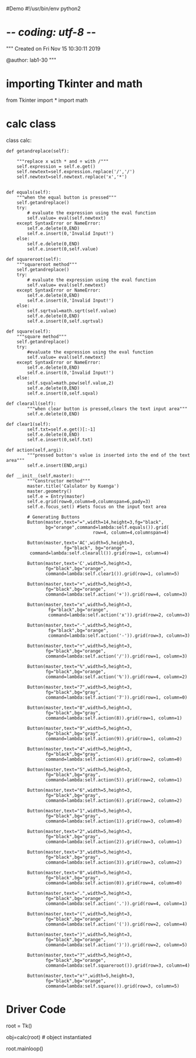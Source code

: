 #Demo
#!/usr/bin/env python2
# -*- coding: utf-8 -*-
"""
Created on Fri Nov 15 10:30:11 2019

@author: lab1-30
"""

# importing Tkinter and math 
from Tkinter import *
import math 
  
# calc class 
class calc: 
  
    def getandreplace(self): 
  
        """replace x with * and ÷ with /"""
        self.expression = self.e.get() 
        self.newtext=self.expression.replace('/','/') 
        self.newtext=self.newtext.replace('x','*') 
  
  
    def equals(self): 
        """when the equal button is pressed"""
        self.getandreplace() 
        try: 
            # evaluate the expression using the eval function 
            self.value= eval(self.newtext)  
        except SyntaxError or NameError: 
            self.e.delete(0,END) 
            self.e.insert(0,'Invalid Input!') 
        else: 
            self.e.delete(0,END) 
            self.e.insert(0,self.value) 
  
    def squareroot(self): 
        """squareroot method"""
        self.getandreplace() 
        try: 
            # evaluate the expression using the eval function 
            self.value= eval(self.newtext)  
        except SyntaxError or NameError: 
            self.e.delete(0,END) 
            self.e.insert(0,'Invalid Input!') 
        else: 
            self.sqrtval=math.sqrt(self.value) 
            self.e.delete(0,END) 
            self.e.insert(0,self.sqrtval) 
  
    def square(self): 
        """square method"""
        self.getandreplace() 
        try: 
            #evaluate the expression using the eval function 
            self.value= eval(self.newtext)  
        except SyntaxError or NameError: 
            self.e.delete(0,END) 
            self.e.insert(0,'Invalid Input!') 
        else: 
            self.sqval=math.pow(self.value,2) 
            self.e.delete(0,END) 
            self.e.insert(0,self.sqval) 
  
    def clearall(self): 
            """when clear button is pressed,clears the text input area"""
            self.e.delete(0,END) 
  
    def clear1(self): 
            self.txt=self.e.get()[:-1] 
            self.e.delete(0,END) 
            self.e.insert(0,self.txt) 
  
    def action(self,argi): 
            """pressed button's value is inserted into the end of the text area"""
            self.e.insert(END,argi) 
  
    def __init__(self,master): 
            """Constructor method"""
            master.title('Calulator by Kuenga') 
            master.geometry() 
            self.e = Entry(master) 
            self.e.grid(row=0,column=0,columnspan=6,pady=3) 
            self.e.focus_set() #Sets focus on the input text area 
  
            # Generating Buttons 
            Button(master,text="=",width=14,height=3,fg="black", 
                   bg="orange",command=lambda:self.equals()).grid( 
                                     row=4, column=4,columnspan=4) 
  
            Button(master,text='AC',width=5,height=3, 
                          fg="black", bg="orange", 
             command=lambda:self.clearall()).grid(row=1, column=4) 
  
            Button(master,text='C',width=5,height=3, 
                   fg="black",bg="orange", 
                   command=lambda:self.clear1()).grid(row=1, column=5) 
  
            Button(master,text="+",width=5,height=3, 
                   fg="black",bg="orange", 
                   command=lambda:self.action('+')).grid(row=4, column=3) 
  
            Button(master,text="x",width=5,height=3, 
                    fg="black",bg="orange", 
                    command=lambda:self.action('x')).grid(row=2, column=3) 
  
            Button(master,text="-",width=5,height=3, 
                    fg="black",bg="orange", 
                    command=lambda:self.action('-')).grid(row=3, column=3) 
  
            Button(master,text="÷",width=5,height=3, 
                   fg="black",bg="orange", 
                   command=lambda:self.action('/')).grid(row=1, column=3) 
  
            Button(master,text="%",width=5,height=3, 
                   fg="black",bg="orange", 
                   command=lambda:self.action('%')).grid(row=4, column=2) 
  
            Button(master,text="7",width=5,height=3, 
                   fg="black",bg="gray", 
                   command=lambda:self.action('7')).grid(row=1, column=0) 
  
            Button(master,text="8",width=5,height=3, 
                   fg="black",bg="gray", 
                   command=lambda:self.action(8)).grid(row=1, column=1) 
  
            Button(master,text="9",width=5,height=3, 
                   fg="black",bg="gray", 
                   command=lambda:self.action(9)).grid(row=1, column=2) 
  
            Button(master,text="4",width=5,height=3, 
                   fg="black",bg="gray", 
                   command=lambda:self.action(4)).grid(row=2, column=0) 
  
            Button(master,text="5",width=5,height=3, 
                   fg="black",bg="gray", 
                   command=lambda:self.action(5)).grid(row=2, column=1) 
  
            Button(master,text="6",width=5,height=3, 
                   fg="black",bg="gray", 
                   command=lambda:self.action(6)).grid(row=2, column=2) 
  
            Button(master,text="1",width=5,height=3, 
                   fg="black",bg="gray", 
                   command=lambda:self.action(1)).grid(row=3, column=0) 
  
            Button(master,text="2",width=5,height=3, 
                   fg="black",bg="gray", 
                   command=lambda:self.action(2)).grid(row=3, column=1) 
  
            Button(master,text="3",width=5,height=3, 
                   fg="black",bg="gray", 
                   command=lambda:self.action(3)).grid(row=3, column=2) 
  
            Button(master,text="0",width=5,height=3, 
                   fg="black",bg="gray", 
                   command=lambda:self.action(0)).grid(row=4, column=0) 
  
            Button(master,text=".",width=5,height=3, 
                   fg="black",bg="orange", 
                   command=lambda:self.action('.')).grid(row=4, column=1) 
  
            Button(master,text="(",width=5,height=3, 
                   fg="black",bg="orange", 
                   command=lambda:self.action('(')).grid(row=2, column=4) 
  
            Button(master,text=")",width=5,height=3, 
                   fg="black",bg="orange", 
                   command=lambda:self.action(')')).grid(row=2, column=5) 
  
            Button(master,text="?",width=5,height=3, 
                   fg="black",bg="orange", 
                   command=lambda:self.squareroot()).grid(row=3, column=4) 
  
            Button(master,text="x²",width=5,height=3, 
                   fg="black",bg="orange", 
                   command=lambda:self.square()).grid(row=3, column=5) 
  
# Driver Code 
root = Tk() 
  
obj=calc(root) # object instantiated 
  
root.mainloop() 
